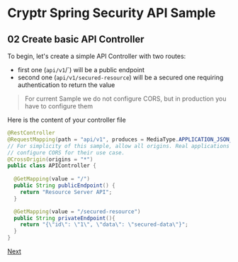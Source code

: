 # Cryptr Spring Security API Sample

## 02 Create basic API Controller

To begin, let's create a simple API Controller with two routes:

 - first one (`api/v1`/`) will be a public endpoint
 - second one (`api/v1/secured-resource`) will be a secured one requiring authentication to return the value

> For current Sample we do not configure CORS, but in production you have to configure them

Here is the content of your controller file

```java
@RestController
@RequestMapping(path = "api/v1", produces = MediaType.APPLICATION_JSON_VALUE)
// For simplicity of this sample, allow all origins. Real applications should
// configure CORS for their use case.
@CrossOrigin(origins = "*")
public class APIController {
  
  @GetMapping(value = "/")
  public String publicEndpoint() {
    return "Resource Server API";
  }

  @GetMapping(value = "/secured-resource")
  public String privateEndpoint(){
    return "{\"id\": \"1\", \"data\": \"secured-data\"}";
  }
}
```

[Next](https://github.com/cryptr-examples/cryptr-spring-security-api-sample/tree/tutorial/3-configure-security)
